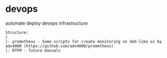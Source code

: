 # devops
automate deploy devops infrastructure
```
Structure:
/
|- prometheus - Some scripts for create monitoring on deb-like os by adv4000 (https://github.com/adv4000/prometheus)
|- RTFM - future manuals
```
